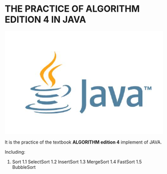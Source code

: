 # THE PRACTICE OF ALGORITHM EDITION 4 IN JAVA
![java]

It is the practice of the textbook **ALGORITHM edition 4** implement of JAVA.

Including:
1. Sort
1.1 SelectSort
1.2 InsertSort
1.3 MergeSort
1.4 FastSort
1.5 BubbleSort



[java]: ./resource/imgs/java.png
[algorithm]: ./resource/imgs/algorithm.jpg

